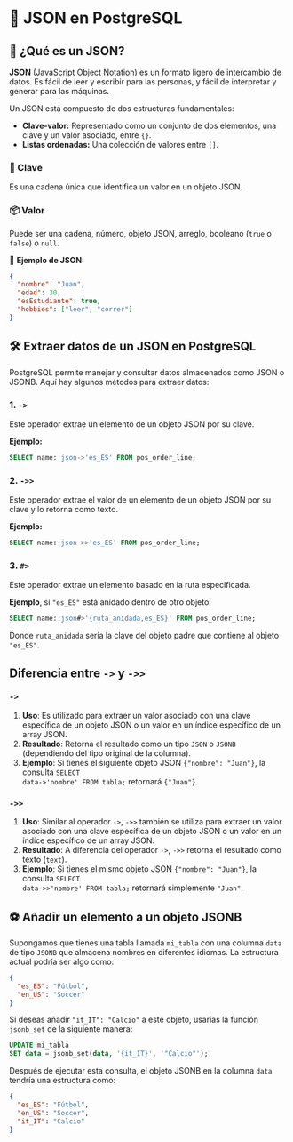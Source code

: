 
# 📄 JSON en PostgreSQL

## 🤔 ¿Qué es un JSON?

**JSON** (JavaScript Object Notation) es un formato ligero de intercambio de datos. Es fácil de leer y escribir para las personas, y fácil de interpretar y generar para las máquinas.

Un JSON está compuesto de dos estructuras fundamentales:

- **Clave-valor:** Representado como un conjunto de dos elementos, una clave y un valor asociado, entre <code>{}</code>.
- **Listas ordenadas:** Una colección de valores entre <code>[]</code>.

### 🔑 Clave

Es una cadena única que identifica un valor en un objeto JSON.

### 📦 Valor

Puede ser una cadena, número, objeto JSON, arreglo, booleano (<code>true</code> o <code>false</code>) o <code>null</code>.

🌟 **Ejemplo de JSON:**

```json
{
  "nombre": "Juan",
  "edad": 30,
  "esEstudiante": true,
  "hobbies": ["leer", "correr"]
}
```

## 🛠️ Extraer datos de un JSON en PostgreSQL

PostgreSQL permite manejar y consultar datos almacenados como JSON o JSONB. Aquí hay algunos métodos para extraer datos:

### 1. <code>-&gt;</code>

Este operador extrae un elemento de un objeto JSON por su clave.

**Ejemplo:**

```sql
SELECT name::json->'es_ES' FROM pos_order_line;
```

### 2. <code>-&gt;&gt;</code>

Este operador extrae el valor de un elemento de un objeto JSON por su clave y lo retorna como texto.

**Ejemplo:**

```sql
SELECT name::json->>'es_ES' FROM pos_order_line;
```

### 3. <code>#&gt;</code>

Este operador extrae un elemento basado en la ruta especificada.

**Ejemplo**, si <code>"es_ES"</code> está anidado dentro de otro objeto:

```sql
SELECT name::json#>'{ruta_anidada,es_ES}' FROM pos_order_line;
```

Donde <code>ruta_anidada</code> sería la clave del objeto padre que contiene al objeto <code>"es_ES"</code>.

## Diferencia entre <code>-&gt;</code> y <code>-&gt;&gt;</code>

### <code>-&gt;</code>

1. **Uso**: Es utilizado para extraer un valor asociado con una clave específica de un objeto JSON o un valor en un índice específico de un array JSON.
2. **Resultado**: Retorna el resultado como un tipo <code>JSON</code> o <code>JSONB</code> (dependiendo del tipo original de la columna).
3. **Ejemplo**: Si tienes el siguiente objeto JSON <code>{"nombre": "Juan"}</code>, la consulta <code>SELECT data->'nombre' FROM tabla;</code> retornará <code>{"Juan"}</code>.

### <code>-&gt;&gt;</code>

1. **Uso**: Similar al operador <code>-&gt;</code>, <code>-&gt;&gt;</code> también se utiliza para extraer un valor asociado con una clave específica de un objeto JSON o un valor en un índice específico de un array JSON.
2. **Resultado**: A diferencia del operador <code>-&gt;</code>, <code>-&gt;&gt;</code> retorna el resultado como texto (<code>text</code>).
3. **Ejemplo**: Si tienes el mismo objeto JSON <code>{"nombre": "Juan"}</code>, la consulta <code>SELECT data->>'nombre' FROM tabla;</code> retornará simplemente <code>"Juan"</code>.

## ⚽ Añadir un elemento a un objeto JSONB

Supongamos que tienes una tabla llamada <code>mi_tabla</code> con una columna <code>data</code> de tipo <code>JSONB</code> que almacena nombres en diferentes idiomas. La estructura actual podría ser algo como:

```json
{
  "es_ES": "Fútbol",
  "en_US": "Soccer"
}
```

Si deseas añadir <code>"it_IT": "Calcio"</code> a este objeto, usarías la función <code>jsonb_set</code> de la siguiente manera:

```sql
UPDATE mi_tabla
SET data = jsonb_set(data, '{it_IT}', '"Calcio"');
```

Después de ejecutar esta consulta, el objeto JSONB en la columna <code>data</code> tendría una estructura como:

```json
{
  "es_ES": "Fútbol",
  "en_US": "Soccer",
  "it_IT": "Calcio"
}
```
